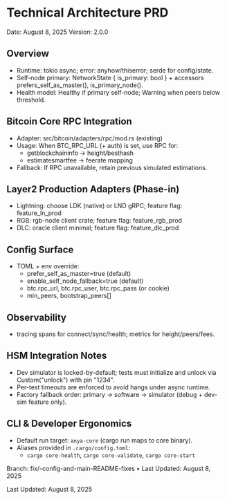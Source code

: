 # Technical Architecture PRD

Date: August 8, 2025
Version: 2.0.0

## Overview

- Runtime: tokio async; error: anyhow/thiserror; serde for config/state.
- Self-node primary: NetworkState { is_primary: bool } + accessors prefers_self_as_master(), is_primary_node().
- Health model: Healthy if primary self-node; Warning when peers below threshold.

## Bitcoin Core RPC Integration

- Adapter: src/bitcoin/adapters/rpc/mod.rs (existing)
- Usage: When BTC_RPC_URL (+ auth) is set, use RPC for:
  - getblockchaininfo → height/besthash
  - estimatesmartfee → feerate mapping
- Fallback: If RPC unavailable, retain previous simulated estimations.

## Layer2 Production Adapters (Phase-in)

- Lightning: choose LDK (native) or LND gRPC; feature flag: feature_ln_prod
- RGB: rgb-node client crate; feature flag: feature_rgb_prod
- DLC: oracle client minimal; feature flag: feature_dlc_prod

## Config Surface

- TOML + env override:
  - prefer_self_as_master=true (default)
  - enable_self_node_fallback=true (default)
  - btc.rpc_url, btc.rpc_user, btc.rpc_pass (or cookie)
  - min_peers, bootstrap_peers[]

## Observability

- tracing spans for connect/sync/health; metrics for height/peers/fees.

## HSM Integration Notes

- Dev simulator is locked-by-default; tests must initialize and unlock via Custom("unlock") with pin "1234".
- Per-test timeouts are enforced to avoid hangs under async runtime.
- Factory fallback order: primary -> software -> simulator (debug + dev-sim feature only).

## CLI & Developer Ergonomics

- Default run target: `anya-core` (cargo run maps to core binary).
- Aliases provided in `.cargo/config.toml`:
  - `cargo core-health`, `cargo core-validate`, `cargo core-start`

Branch: fix/-config-and-main-README-fixes • Last Updated: August 8, 2025

Last Updated: August 8, 2025
